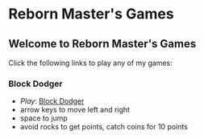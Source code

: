# Reborn Master's Games
## Welcome to Reborn Master's Games
Click the following links to play any of my games:

### Block Dodger
* _Play_: [Block Dodger](https://rebornmaster.github.io/Block-Dodger)
* arrow keys to move left and right
* space to jump
* avoid rocks to get points, catch coins for 10 points
